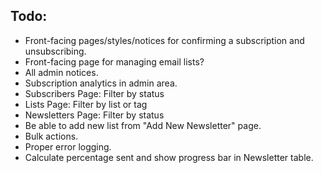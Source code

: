 ## Todo:

- Front-facing pages/styles/notices for confirming a subscription and unsubscribing.
- Front-facing page for managing email lists?
- All admin notices.
- Subscription analytics in admin area.
- Subscribers Page: Filter by status
- Lists Page: Filter by list or tag
- Newsletters Page: Filter by status
- Be able to add new list from "Add New Newsletter" page.
- Bulk actions.
- Proper error logging.
- Calculate percentage sent and show progress bar in Newsletter table.